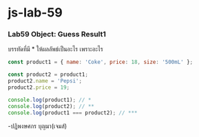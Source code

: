 # js-lab-59
### Lab59 Object: Guess Result1
บรรทัดที่มี * ให้ผลลัพธ์เป็นอะไร เพราะอะไร

```JavaScript
const product1 = { name: 'Coke', price: 18, size: '500mL' };

const product2 = product1;
product2.name = 'Pepsi';
product2.price = 19;

console.log(product1); // *
console.log(product2); // **
console.log(product1 === product2); // ***
```
-ปฏิพงษศกร บุญมา(เจมส์)

